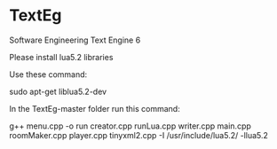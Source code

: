 # TextEg
Software Engineering Text Engine 6

Please install lua5.2 libraries

Use these command:

sudo apt-get liblua5.2-dev 

In the TextEg-master folder run this command:

g++ menu.cpp -o run creator.cpp runLua.cpp writer.cpp main.cpp roomMaker.cpp player.cpp tinyxml2.cpp -I /usr/include/lua5.2/ -llua5.2

